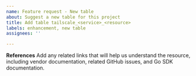 ```yaml
---
name: Feature request - New table
about: Suggest a new table for this project
title: Add table tailscale_<service>_<resource>
labels: enhancement, new table
assignees: ''

---
```


**References**
Add any related links that will help us understand the resource, including vendor documentation, related GitHub issues, and Go SDK documentation.
